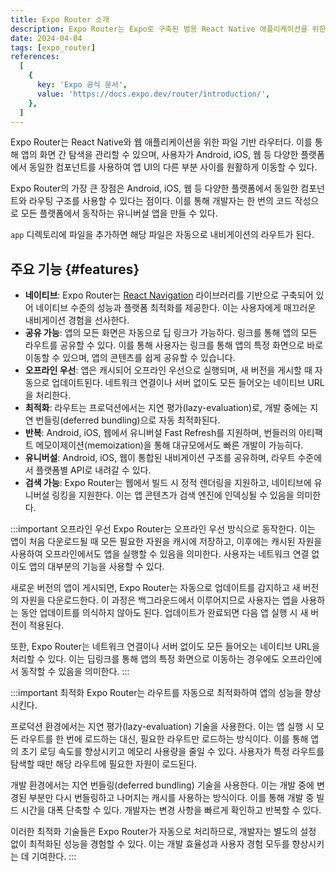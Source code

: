 ```yaml
---
title: Expo Router 소개
description: Expo Router는 Expo로 구축된 범용 React Native 애플리케이션을 위한 오픈소스 라우팅 라이브러리다.
date: 2024-04-04
tags: [expo_router]
references:
  [
    {
      key: 'Expo 공식 문서',
      value: 'https://docs.expo.dev/router/introduction/',
    },
  ]
---
```


Expo Router는 React Native와 웹 애플리케이션을 위한 파일 기반 라우터다. 이를 통해 앱의 화면 간 탐색을 관리할 수 있으며, 사용자가 Android, iOS, 웹 등 다양한 플랫폼에서 동일한 컴포넌트를 사용하여 앱 UI의 다른 부분 사이를 원활하게 이동할 수 있다.

Expo Router의 가장 큰 장점은 Android, iOS, 웹 등 다양한 플랫폼에서 동일한 컴포넌트와 라우팅 구조를 사용할 수 있다는 점이다. 이를 통해 개발자는 한 번의 코드 작성으로 모든 플랫폼에서 동작하는 유니버설 앱을 만들 수 있다.

`app` 디렉토리에 파일을 추가하면 해당 파일은 자동으로 내비게이션의 라우트가 된다.

## 주요 기능 {#features}

- **네이티브**: Expo Router는 [React Navigation](https://reactnavigation.org/) 라이브러리를 기반으로 구축되어 있어 네이티브 수준의 성능과 플랫폼 최적화를 제공한다. 이는 사용자에게 매끄러운 내비게이션 경험을 선사한다.
- **공유 가능**: 앱의 모든 화면은 자동으로 딥 링크가 가능하다. 링크를 통해 앱의 모든 라우트를 공유할 수 있다. 이를 통해 사용자는 링크를 통해 앱의 특정 화면으로 바로 이동할 수 있으며, 앱의 콘텐츠를 쉽게 공유할 수 있습니다.
- **오프라인 우선**: 앱은 캐시되어 오프라인 우선으로 실행되며, 새 버전을 게시할 때 자동으로 업데이트된다. 네트워크 연결이나 서버 없이도 모든 들어오는 네이티브 URL을 처리한다.
- **최적화**: 라우트는 프로덕션에서는 지연 평가(lazy-evaluation)로, 개발 중에는 지연 번들링(deferred bundling)으로 자동 최적화된다.
- **반복**: Android, iOS, 웹에서 유니버설 Fast Refresh를 지원하며, 번들러의 아티팩트 메모이제이션(memoization)을 통해 대규모에서도 빠른 개발이 가능히다.
- **유니버설**: Android, iOS, 웹이 통합된 내비게이션 구조를 공유하며, 라우트 수준에서 플랫폼별 API로 내려갈 수 있다.
- **검색 가능**: Expo Router는 웹에서 빌드 시 정적 렌더링을 지원하고, 네이티브에 유니버설 링킹을 지원한다. 이는 앱 콘텐츠가 검색 엔진에 인덱싱될 수 있음을 의미한다.

:::important 오프라인 우선
Expo Router는 오프라인 우선 방식으로 동작한다. 이는 앱이 처음 다운로드될 때 모든 필요한 자원을 캐시에 저장하고, 이후에는 캐시된 자원을 사용하여 오프라인에서도 앱을 실행할 수 있음을 의미한다. 사용자는 네트워크 연결 없이도 앱의 대부분의 기능을 사용할 수 있다.

새로운 버전의 앱이 게시되면, Expo Router는 자동으로 업데이트를 감지하고 새 버전의 자원을 다운로드한다. 이 과정은 백그라운드에서 이루어지므로 사용자는 앱을 사용하는 동안 업데이트를 의식하지 않아도 된다. 업데이트가 완료되면 다음 앱 실행 시 새 버전이 적용된다.

또한, Expo Router는 네트워크 연결이나 서버 없이도 모든 들어오는 네이티브 URL을 처리할 수 있다. 이는 딥링크를 통해 앱의 특정 화면으로 이동하는 경우에도 오프라인에서 동작할 수 있음을 의미한다.
:::

:::important 최적화
Expo Router는 라우트를 자동으로 최적화하여 앱의 성능을 향상시킨다.

프로덕션 환경에서는 지연 평가(lazy-evaluation) 기술을 사용한다. 이는 앱 실행 시 모든 라우트를 한 번에 로드하는 대신, 필요한 라우트만 로드하는 방식이다. 이를 통해 앱의 초기 로딩 속도를 향상시키고 메모리 사용량을 줄일 수 있다. 사용자가 특정 라우트를 탐색할 때만 해당 라우트에 필요한 자원이 로드된다.

개발 환경에서는 지연 번들링(deferred bundling) 기술을 사용한다. 이는 개발 중에 변경된 부분만 다시 번들링하고 나머지는 캐시를 사용하는 방식이다. 이를 통해 개발 중 빌드 시간을 대폭 단축할 수 있다. 개발자는 변경 사항을 빠르게 확인하고 반복할 수 있다.

이러한 최적화 기술들은 Expo Router가 자동으로 처리하므로, 개발자는 별도의 설정 없이 최적화된 성능을 경험할 수 있다. 이는 개발 효율성과 사용자 경험 모두를 향상시키는 데 기여한다.
:::
